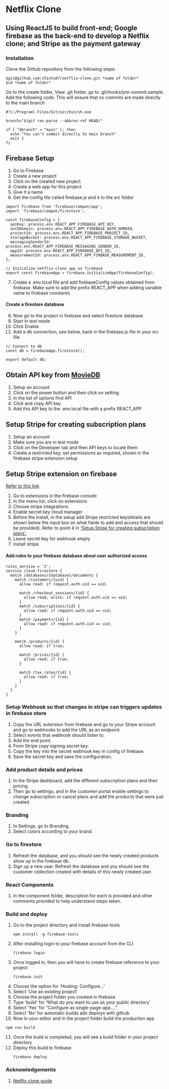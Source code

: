 # Netflix Clone 
## Using ReactJS to build front-end; Google firebase as the back-end to develop a Netflix clone; and Stripe as the payment gateway


### Installation
Clone the Github repository from the following steps:
```
$git@github.com:chints87/netflix-clone.git *name of folder*
$cd *name of folder*
```

Go to the create folder, View .git folder, go to .git/hooks/pre-commit.sample.
Add the following code. This will ensure that no commits are made
directly to the main branch 

```
#!C:/Program\ Files/Git/usr/bin/sh.exe

branch="$(git rev-parse --abbrev-ref HEAD)"

if [ "$branch" = "main" ]; then
  echo "You can't commit directly to main branch"
  exit 1
fi

```

## Firebase Setup

1. Go to Firebase
2. Create a new project
3. Click on the created new project
4. Create a web app for this project
5. Give it a name
6. Get the config file called firebase.js and it to the src folder


```
import firebase from 'firebase/compat/app';
import 'firebase/compat/firestore';

const firebaseConfig = {
  apiKey: process.env.REACT_APP_FIREBASE_API_KEY,
  authDomain: process.env.REACT_APP_FIREBASE_AUTH_DOMAIN,
  projectId: process.env.REACT_APP_FIREBASE_PROJECT_ID,
  storageBucket: process.env.REACT_APP_FIREBASE_STORAGE_BUCKET,
  messagingSenderId: process.env.REACT_APP_FIREBASE_MESSAGING_SENDER_ID,
  appId: process.env.REACT_APP_FIREBASE_API_ID,
  measurementId: process.env.REACT_APP_FIRBASE_MEASUREMENT_ID,
};

// Initialize netflix-clone app on firebase
export const firebaseApp = firebase.initializeApp(firebaseConfig);
```
7. Create a .env.local file and add firebaseConfig values
   obtained from firebase. Make sure to add the prefix 
   REACT_APP when adding variable name to firebase constants

#### Create a firestore database    
8. Now go to the project in firebase and select firestore database
9. Start in test mode 
10. Click Enable 
11. Add a db connection, see below, back in the firebase.js file in your src file
```
// Connect to db
const db = firebaseApp.firestore();

export default db;

```

## Obtain API key from [MovieDB](https://www.themoviedb.org/)

1. Setup an account
2. Click on the power button and then click on setting
3. In the list of options find API
4. Click and copy API key 
5. Add this API key to the .env.local file with a prefix
   REACT_APP

## Setup Stripe for creating subscription plans

1) Setup an account
2) Make sure you are in test mode
3) Click on the Developer tab and then API keys to locate them
4) Create a restricted key, set permissions as required, shown in the firebase stripe extension setup 

## Setup Stripe extension on firebase
[Refer to this link](https://github.com/stripe/stripe-firebase-extensions/blob/master/firestore-stripe-payments/POSTINSTALL.md)

1) Go to extensions in the firebase console
2) In the menu list, click on extensions
3) Choose stripe integrations
4) Enable secret key cloud manager
5) Before the install, in the setup add Stripe restricted key(details are shown below the input box on what fields to add
   and access that should be provided). Refer to point 4 in <u>'Setup Stripe for creating subscription plans'.</u>
6) Leave secret key for webhook empty
7) Install stripe.

#### Add rules to your firebase database about user authorized access
```
rules_version = '2';
service cloud.firestore {
  match /databases/{database}/documents {
    match /customers/{uid} {
      allow read: if request.auth.uid == uid;

      match /checkout_sessions/{id} {
        allow read, write: if request.auth.uid == uid;
      }
      match /subscriptions/{id} {
        allow read: if request.auth.uid == uid;
      }
      match /payments/{id} {
        allow read: if request.auth.uid == uid;
      }
    }

    match /products/{id} {
      allow read: if true;

      match /prices/{id} {
        allow read: if true;
      }

      match /tax_rates/{id} {
        allow read: if true;
      }
    }
  }
}
```
### Setup Webhook so that changes in stripe can triggers updates in firebase store

1) Copy the URL extension from firebase and go to your Stripe account and go to webhooks to add the URL as an endpoint.
2) Select events that webhook should listen to.
3) Add the end point. 
4) From Stripe copy signing secret key.
5) Copy the key into the secret webhook key in config of firebase. 
6) Save the secret key and save the configuration.

### Add product details and prices

1) In the Stripe dashboard, add the different subscription plans and their pricing
2) Then go to settings, and in the customer portal enable settings to 
   change subscription or cancel plans and add the products that were just created

### Branding 
1) In Settings, go to Branding.
2) Select colors according to your brand.
### Go to firestore

1) Refresh the database, and you should see the newly created products show up in the firebase db.
2) Sign up a new user. Refresh the database and you should see the customer collection created 
   with details of this newly created user. 

### React Components
1) In the component folder, description for each is provided and other comments provided
   to help understand steps taken.

### Build and deploy
1) Go to the project directory and install firebase tools 
   ```
   npm install -g firebase-tools
   ```
2) After installing login to your firebase account from the CLI
   ```
   firebase login
   ```
3) Once logged in, then you will have to create firebase reference to your project
   ```
   firebase init
   ````
4) Choose the option for 'Hosting: Configure...'
5) Select 'Use an existing project'
6) Choose the project folder you created in firebase  
7) Type 'build' for 'What do you want to use as your public directory'
8) Select 'Yes' for "Configure as single-page-app...."
9) Select 'No' for automatic builds adn deploys with github
10) Now in your editor and in the project folder build the production app
   ```
   npm run build
   ```
11) Once the build is completed, you will see a build folder in your project directory
12) Deploy this build to firebase
    ```
    firebase deploy
    ````
    
### Acknowledgements
1) [Netflix clone guide](https://www.youtube.com/results?search_query=netflix-clone+sonny+sangha)
